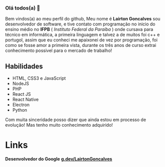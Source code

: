 ### **Olá todos(a)** 👋

Bem vindos(a) ao meu perfil do github, Meu nome é **Lairton Goncalves** sou desenvolvedor de software, e tive contato com programação no inicio do ensino médio no **IFPB** ( _Instituto Federal da Paraíba_ ) onde cursava para técnico em informática, a primeira linguagem e talvez a de muitos foi c++ e portugol, assim que eu conheci me apaixonei de vez por programação, foi como se fosse amor a primeira vista, durante os três anos de curso extrai conhecimento possivel para o mercado de trabalho!

## **Habilidades**
- HTML, CSS3 e JavaScript
- NodeJS
- PHP
- React JS
- React Native
- Electron
- Python

Com muita sinceridade posso dizer que ainda estou em processo de evolução! Mas tenho muito conhecimento adquirido!

# **Links**
**Desenvolvedor do Google**
**[g.dev/LairtonGoncalves](https://g.dev/LairtonGoncalves)**
